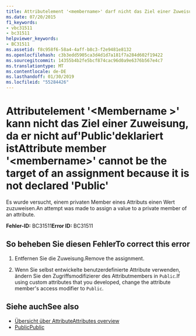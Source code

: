 ```yaml
---
title: Attributelement '<membername>' darf nicht das Ziel einer Zuweisung sein, da er nicht auf'Public'deklariert ist
ms.date: 07/20/2015
f1_keywords:
- vbc31511
- bc31511
helpviewer_keywords:
- BC31511
ms.assetid: f8c958f6-58a4-4aff-b8c3-f2e9481e8132
ms.openlocfilehash: c3b3edd5905ca3d4d1d7a181f7a284d602f19422
ms.sourcegitcommit: 14355b4b2fe5bcf874cac96d0a9e6376b567e4c7
ms.translationtype: MT
ms.contentlocale: de-DE
ms.lasthandoff: 01/30/2019
ms.locfileid: "55284426"
---
```

# <a name="attribute-member-membername-cannot-be-the-target-of-an-assignment-because-it-is-not-declared-public"></a><span data-ttu-id="132c5-102">Attributelement '\<Membername >' kann nicht das Ziel einer Zuweisung, da er nicht auf'Public'deklariert ist</span><span class="sxs-lookup"><span data-stu-id="132c5-102">Attribute member '\<membername>' cannot be the target of an assignment because it is not declared 'Public'</span></span>
<span data-ttu-id="132c5-103">Es wurde versucht, einem privaten Member eines Attributs einen Wert zuzuweisen.</span><span class="sxs-lookup"><span data-stu-id="132c5-103">An attempt was made to assign a value to a private member of an attribute.</span></span>  
  
 <span data-ttu-id="132c5-104">**Fehler-ID:** BC31511</span><span class="sxs-lookup"><span data-stu-id="132c5-104">**Error ID:** BC31511</span></span>  
  
## <a name="to-correct-this-error"></a><span data-ttu-id="132c5-105">So beheben Sie diesen Fehler</span><span class="sxs-lookup"><span data-stu-id="132c5-105">To correct this error</span></span>  
  
1.  <span data-ttu-id="132c5-106">Entfernen Sie die Zuweisung.</span><span class="sxs-lookup"><span data-stu-id="132c5-106">Remove the assignment.</span></span>  
  
2.  <span data-ttu-id="132c5-107">Wenn Sie selbst entwickelte benutzerdefinierte Attribute verwenden, ändern Sie den Zugriffsmodifizierer des Attributmembers in `Public`.</span><span class="sxs-lookup"><span data-stu-id="132c5-107">If using custom attributes that you developed, change the attribute member's access modifier to `Public`.</span></span>  
  
## <a name="see-also"></a><span data-ttu-id="132c5-108">Siehe auch</span><span class="sxs-lookup"><span data-stu-id="132c5-108">See also</span></span>
- [<span data-ttu-id="132c5-109">Übersicht über Attribute</span><span class="sxs-lookup"><span data-stu-id="132c5-109">Attributes overview</span></span>](~/docs/visual-basic/programming-guide/concepts/attributes/index.md)
- [<span data-ttu-id="132c5-110">Public</span><span class="sxs-lookup"><span data-stu-id="132c5-110">Public</span></span>](../../visual-basic/language-reference/modifiers/public.md)
